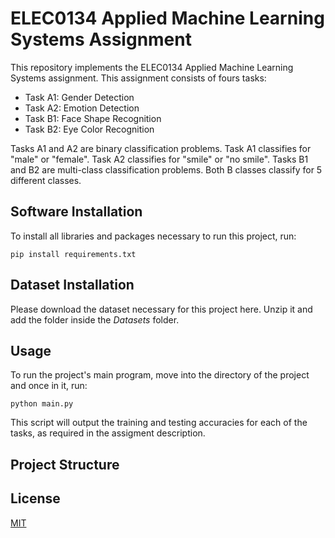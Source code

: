# ELEC0134 Applied Machine Learning Systems Assignment

This repository implements the ELEC0134 Applied Machine Learning Systems assignment. This assignment consists of fours tasks:
* Task A1: Gender Detection
* Task A2: Emotion Detection
* Task B1: Face Shape Recognition
* Task B2: Eye Color Recognition

Tasks A1 and A2 are binary classification problems. Task A1 classifies for "male" or "female". Task A2 classifies for "smile" or "no smile".
Tasks B1 and B2 are multi-class classification problems. Both B classes classify for 5 different classes.

## Software Installation

To install all libraries and packages necessary to run this project, run: 

```
pip install requirements.txt
```

## Dataset Installation

Please download the dataset necessary for this project here. Unzip it and add the folder inside the *Datasets* folder.

## Usage

To run the project's main program, move into the directory of the project and once in it, run:

```
python main.py
```

This script will output the training and testing accuracies for each of the tasks, as required in the assigment description.

## Project Structure

## License
[MIT](https://choosealicense.com/licenses/mit/)
